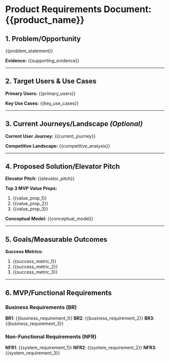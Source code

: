 # Product Requirements Document: {{product_name}}

## 1. Problem/Opportunity

<!-- Be crisp and clear about what user or business problem you're solving -->
<!-- AVOID: "User can't use [solution]" - this is NOT a problem statement -->
<!-- FOCUS: What issues are caused when functionality is missing? -->

{{problem_statement}}

**Evidence:**
{{supporting_evidence}}

<!-- Template Guidance:
Problem Example: "Users frequently forget passwords leading to 15% of support tickets and account lockouts (2,500/month). This creates frustration and consumes 15% of support resources."

Evidence Example: "User research shows 65% of users reset passwords monthly. Support ticket analysis reveals 2,500 password-related tickets costing $50K annually."
-->

---

## 2. Target Users & Use Cases

<!-- Always focus on the user - this aligns building with go-to-market -->
<!-- Be specific about users and use cases, ensure team alignment on definitions -->

**Primary Users:**
{{primary_users}}

**Key Use Cases:**
{{key_use_cases}}

<!-- Template Guidance:
Primary Users Example: "SaaS platform users (10,000+ monthly active) who access platform 3+ times weekly. Primary segment: business professionals aged 25-45 accessing from mobile (60%) and desktop (40%)."

Key Use Cases Example:
1. Daily login for work tasks (highest frequency)
2. Password recovery when locked out (highest pain)
3. Multi-device access synchronization (growing need)
-->

---

## 3. Current Journeys/Landscape *(Optional)*

<!-- Give context on what users do today or how competitors solve this -->
<!-- Quick summary + links to detailed materials -->

**Current User Journey:**
{{current_journey}}

**Competitive Landscape:**
{{competitive_analysis}}

<!-- Template Guidance:
Current Journey Example: "Users must remember complex passwords, leading to frequent lockouts. Recovery process takes 5-10 minutes via email verification."

Competitive Analysis: "Auth0, Okta provide enterprise solutions. Consumer apps use Face ID/Touch ID. Gap exists for SMB-focused authentication."

Links: "[Detailed user journey flow](link)" or "[Competitive analysis doc](link)"
-->

---

## 4. Proposed Solution/Elevator Pitch

<!-- Standard 2-3 liner in plain English -->
<!-- Include top 3 MVP value props + conceptual model -->

**Elevator Pitch:**
{{elevator_pitch}}

**Top 3 MVP Value Props:**

1. {{value_prop_1}}
2. {{value_prop_2}}
3. {{value_prop_3}}

**Conceptual Model:**
{{conceptual_model}}

<!-- Template Guidance:
Elevator Pitch Example: "Enable users to login using biometric authentication (fingerprint/face) and social login options, reducing password dependency by 80% while maintaining enterprise security standards."

Value Props Example:
1. 3-second biometric login eliminates password frustration
2. Social login reduces new user signup friction
3. Enterprise security maintains compliance requirements

Conceptual Model: "[Include simple diagram or description of how users will interact with the solution]"
-->

---

## 5. Goals/Measurable Outcomes

<!-- Literally 2-3 bullets, no more -->
<!-- Measurable outcomes defining success or non-failure -->

**Success Metrics:**

1. {{success_metric_1}}
2. {{success_metric_2}}
3. {{success_metric_3}}

<!-- Template Guidance:
Success Metrics Example:
1. Reduce password-related support tickets by 80% within 3 months
2. Achieve 70% user adoption of new auth methods within 6 months
3. Improve login success rate from 85% to 95%

AVOID vague statements like "improve user experience" or "increase engagement"
-->

---

## 6. MVP/Functional Requirements

<!-- Critical: Focus on required functionality, save the rest for future phases -->
<!-- Question: What's the "min-viable" set of functionality for target user adoption? -->

### Business Requirements (BR)

**BR1**: {{business_requirement_1}}
**BR2**: {{business_requirement_2}}
**BR3**: {{business_requirement_3}}

### Non-Functional Requirements (NFR)

**NFR1**: {{system_requirement_1}}
**NFR2**: {{system_requirement_2}}
**NFR3**: {{system_requirement_3}}

<!-- Template Guidance:

Format: Focus on functionality, not implementation
✅ DO: "First-time user must accept privacy policy to use product"
✅ DO: "Product team can monitor and visualize user engagement"
✅ DO: Link to UX sketches for quick visualization
✅ DO: Include priorities: [P0] [P1] [P2] where P0 = truly required for MVP
✅ DO: Bucket by use case/user journey for Epic creation
✅ DO: Consider all critical user journeys (CUJs) - create, maintain, retire, navigate
✅ DO: Limit to 3 phases/milestones maximum

❌ DON'T: Performance metrics unless required for adoption
❌ DON'T: Design details like "blue 'Continue' button"
❌ DON'T: Technical implementation specifics

Business Requirements (BR) Examples:
BR1 [P0]: User can login using biometric authentication with <3 second response
BR2 [P1]: User can view login history with timestamps and device info
BR3 [P2]: Admin can configure password complexity requirements

Non-Functional Requirements (NFR) Examples:
NFR1 [P0]: System supports 1000 concurrent users with <2 second response time
NFR2 [P1]: System maintains 99.9% uptime during business hours
NFR3 [P2]: System integrates with enterprise SSO solutions

Use Case Buckets for Epic Creation:
### Epic 1: Authentication & Security
- BR1: Biometric authentication implementation
- NFR1: Performance and scalability requirements

### Epic 2: User Management
- BR2: User history and account features
- NFR2: System reliability requirements

Each bucket should map to an Epic following SDLC naming: {epic_number}-epic-{slug}.md
-->
